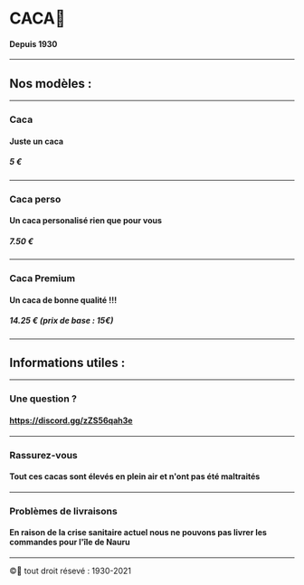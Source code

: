 # CACA💩
#### Depuis 1930
-----------------------------------------------
## Nos modèles :
-----------------------------------------------
### Caca
#### Juste un caca
##### 5 €
-----------------------------------------------
### Caca perso
#### Un caca personalisé rien que pour vous
##### 7.50 €
-----------------------------------------------
### Caca Premium
#### Un caca de bonne qualité !!!
##### 14.25 € (prix de base : 15€)
-----------------------------------------------
## Informations utiles :
-----------------------------------------------
### Une question ?
#### https://discord.gg/zZS56qah3e
-----------------------------------------------
### Rassurez-vous
#### Tout ces cacas sont élevés en plein air et n'ont pas été maltraités
-----------------------------------------------
### Problèmes de livraisons
#### En raison de la crise sanitaire actuel nous ne pouvons pas livrer les commandes pour l'île de Nauru
-----------------------------------------------

©💩 tout droit résevé : 1930-2021
